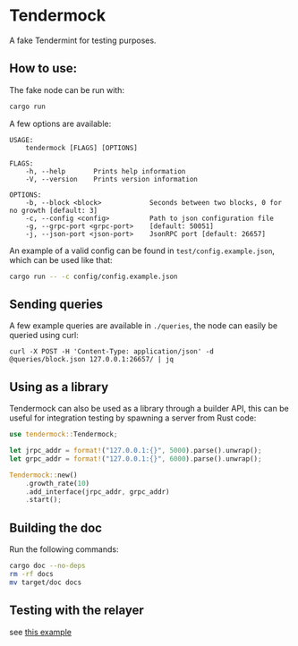 # Tendermock

A fake Tendermint for testing purposes.

## How to use:

The fake node can be run with:

```sh
cargo run
```

A few options are available:

```
USAGE:
    tendermock [FLAGS] [OPTIONS]

FLAGS:
    -h, --help       Prints help information
    -V, --version    Prints version information

OPTIONS:
    -b, --block <block>            Seconds between two blocks, 0 for no growth [default: 3]
    -c, --config <config>          Path to json configuration file
    -g, --grpc-port <grpc-port>    [default: 50051]
    -j, --json-port <json-port>    JsonRPC port [default: 26657]
```

An example of a valid config can be found in `test/config.example.json`, which can be used like that:

```sh
cargo run -- -c config/config.example.json
```

## Sending queries

A few example queries are available in `./queries`, the node can easily be queried using curl:

```
curl -X POST -H 'Content-Type: application/json' -d @queries/block.json 127.0.0.1:26657/ | jq
```

## Using as a library

Tendermock can also be used as a library through a builder API, this can be useful for integration testing by spawning a server from Rust code:

```rust
use tendermock::Tendermock;

let jrpc_addr = format!("127.0.0.1:{}", 5000).parse().unwrap();
let grpc_addr = format!("127.0.0.1:{}", 6000).parse().unwrap();

Tendermock::new()
    .growth_rate(10)
    .add_interface(jrpc_addr, grpc_addr)
    .start();
```

## Building the doc

Run the following commands:

```sh
cargo doc --no-deps
rm -rf docs
mv target/doc docs
```

## Testing with the relayer

see [this example](https://gist.github.com/CharlyCst/48fc02d4c1e6ed59e6395ee6ae766703)

